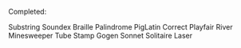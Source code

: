 Completed:

Substring
Soundex
Braille
Palindrome
PigLatin
Correct
Playfair
River
Minesweeper
Tube
Stamp
Gogen
Sonnet
Solitaire
Laser
